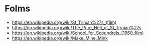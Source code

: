 # Folms


* https://en.wikipedia.org/wiki/St_Trinian%27s_(film)
* https://en.wikipedia.org/wiki/The_Pure_Hell_of_St_Trinian%27s
* https://en.wikipedia.org/wiki/School_for_Scoundrels_(1960_film)
* https://en.wikipedia.org/wiki/Make_Mine_Mink
